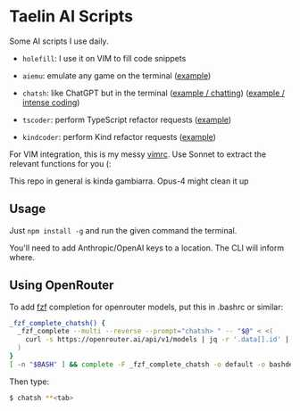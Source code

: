 Taelin AI Scripts
=================

Some AI scripts I use daily.

- `holefill`: I use it on VIM to fill code snippets

- `aiemu`: emulate any game on the terminal ([example](https://x.com/VictorTaelin/status/1790183986096116189))

- `chatsh`: like ChatGPT but in the terminal ([example / chatting](https://x.com/VictorTaelin/status/1655304645953089538)) ([example / intense coding](https://x.com/VictorTaelin/status/1809290888356729002))

- `tscoder`: perform TypeScript refactor requests ([example](https://x.com/VictorTaelin/status/1824489509146227192))

- `kindcoder`: perform Kind refactor requests ([example](https://x.com/VictorTaelin/status/1811254153655558188))

For VIM integration, this is my messy [vimrc](https://github.com/VictorTaelin/OSX/blob/master/vimrc).
Use Sonnet to extract the relevant functions for you (:

This repo in general is kinda gambiarra. Opus-4 might clean it up

## Usage

Just `npm install -g` and run the given command the terminal.

You'll need to add Anthropic/OpenAI keys to a location. The CLI will inform where.

## Using OpenRouter

To add [fzf](https://github.com/junegunn/fzf) completion for openrouter models, put this in .bashrc or similar:

```bash
_fzf_complete_chatsh() {
  _fzf_complete --multi --reverse --prompt="chatsh> " -- "$@" < <(
    curl -s https://openrouter.ai/api/v1/models | jq -r '.data[].id' | sed 's/^/openrouter:/'
  )
}
[ -n "$BASH" ] && complete -F _fzf_complete_chatsh -o default -o bashdefault chatsh

```

Then type:
```bash
$ chatsh **<tab>
```
